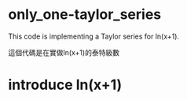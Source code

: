 # only_one-taylor_series
This code is implementing a Taylor series for ln(x+1).

這個代碼是在實做ln(x+1)的泰特級數



# introduce ln(x+1)
